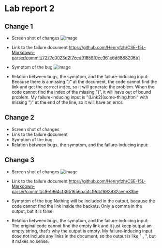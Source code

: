# Lab report 2

## Change 1
- Screen shot of changes
![image](https://user-images.githubusercontent.com/59184714/164493416-a0d0d688-022a-4241-b90c-9e960c63e463.png)


- Link to the failure document
https://github.com/Henryfzh/CSE-15L-Markdown-parser/commit/7277c0023d2f7eed91859f0ee361c6d6888206b1

- Symptom of the bug
![image](https://user-images.githubusercontent.com/59184714/164497409-11f6edae-c9df-4089-b440-dfd18cc6b841.png)

- Relation between bugs, the symptom, and the failure-inducing input:
Because there is a missing ")" at the document, the code cannot find the link and get the correct index, so it will generate the problem. When the code cannot find the index of the missing ")", it will have out of bound problem. My failure-inducing input is "[Link2](some-thing.html" with missing ")" at the end of the line, so it will have an error.

## Change 2
- Screen shot of changes
- Link to the failure document
- Symptom of the bug
- Relation between bugs, the symptom, and the failure-inducing input:

## Change 3
- Screen shot of changes
![image](https://user-images.githubusercontent.com/59184714/164507658-f7ac39d3-43f3-4fa2-a2cd-029dab922804.png)

- Link to the failure document
https://github.com/Henryfzh/CSE-15L-Markdown-parser/commit/c9e1964cf3651656aa5fcf9dbf693932aece33be

- Symptom of the bug
Nothing will be included in the output, because the code cannot find the link inside the backets. Only a comma in the output, but it is false

- Relation between bugs, the symptom, and the failure-inducing input:
The original code cannot find the empty link and it just keep output an empty string, that's why the output is empty. My failure-inducing input dose not include any links in the document, so the output is like " , ", but it makes no sense.
